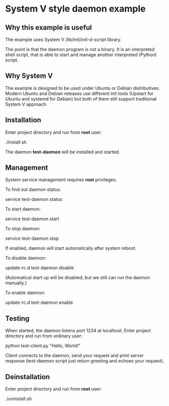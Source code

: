 # System V style daemon example

## Why this example is useful

The example uses System V /lib/init/init-d-script library.

The point is that the daemon program is not a binary. It is an interpreted shell script, that is able to start and manage another interpreted (Python) script.

## Why System V

The example is designed to be used under Ubuntu or Debian distributives. Modern Ubuntu and Debian releases use different init tools (Upstart for Ubuntu and systemd for Debian) but both of them still support traditional System V approach.

## Installation

Enter project directory and run from **root** user:

./install.sh

The daemon **test-daemon** will be installed and started.

## Management

System service management requires **root** privileges.

To find out daemon status:

service test-daemon status

To start daemon:

service test-daemon start

To stop daemon:

service test-daemon stop

If enabled, daemon will start automatically after system reboot.

To disable daemon:

update-rc.d test-daemon disable

(Automatical start up will be disabled, but we still can run the daemon manually.)

To enable daemon:

update-rc.d test-daemon enable

## Testing

When started, the daemon listens port 1234 at localhost. Enter project directory and run from ordinary user:

python test-client.py "Hello, World!"

Client connects to the daemon, send your request and print server response (test-daemon script just return greeting and echoes your request).

## Deinstallation

Enter project directory and run from **root** user:

./uninstall.sh

